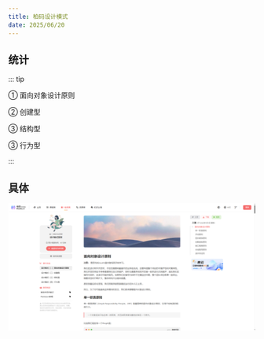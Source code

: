 ```yaml
---
title: 柏码设计模式
date: 2025/06/20
---
```


## 统计

::: tip

① 面向对象设计原则

② 创建型

③ 结构型

③ 行为型

:::

## 具体

[![image-20250619170749167](images/1-Design/image-20250620143624142.png)](https://www.itbaima.cn/zh-CN/document/6386mh7anqt4tzyv)